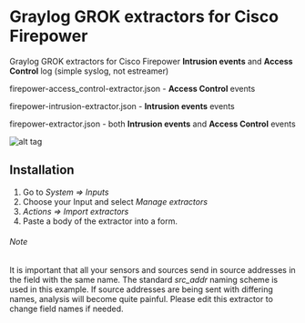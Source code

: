 # Graylog GROK extractors for Cisco Firepower
Graylog GROK extractors for Cisco Firepower **Intrusion events** and **Access Control** log (simple syslog, not estreamer)

firepower-access_control-extractor.json - **Access Control** events

firepower-intrusion-extractor.json - **Intrusion events** events

firepower-extractor.json - both **Intrusion events** and **Access Control** events

![alt tag](http://i.piccy.info/i9/31db09a41a64693952cf821cd274e5f4/1477571240/103371/1059582/_Fh_fi00576graylog_firepower_extractor_scr1.png)

## Installation
1. Go to *System => Inputs*
2. Choose your Input and select *Manage extractors*
3. *Actions => Import extractors*
4. Paste a body of the extractor into a form.

###### Note
It is important that all your sensors and sources send in source addresses in the field with the same name. The standard *src_addr* naming scheme is used in this example. If source addresses are being sent with differing names, analysis will become quite painful. Please edit this extractor to change field names if needed.
